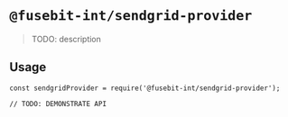 # `@fusebit-int/sendgrid-provider`

> TODO: description

## Usage

```
const sendgridProvider = require('@fusebit-int/sendgrid-provider');

// TODO: DEMONSTRATE API
```
